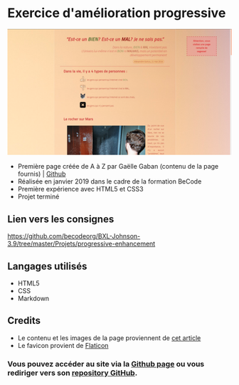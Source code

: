# Exercice d'amélioration progressive

![Capture d'écran du site](sshot.png "Screenshot")

* Première page créée de A à Z par Gaëlle Gaban (contenu de la page fournis) | [Github](https://github.com/Gaellga)    
* Réalisée en janvier 2019 dans le cadre de la formation BeCode  
* Première expérience avec HTML5 et CSS3
* Projet terminé 

## Lien vers les consignes
https://github.com/becodeorg/BXL-Johnson-3.9/tree/master/Projets/progressive-enhancement


## Langages utilisés  

* HTML5
* CSS
* Markdown

## Credits
* Le contenu et les images de la page proviennent de [cet article](https://medium.com/scribe/il-ny-a-rien-de-bien-ni-de-mal-3d46a2d2e263)    
* Le favicon provient de [Flaticon](https://www.flaticon.com/)   

### Vous pouvez accéder au site via la [Github page](https://gaellga.github.io/progressive-enhancement/) ou vous rediriger vers son [repository GitHub](https://github.com/Gaellga/progressive-enhancement).